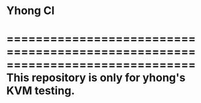 # Yhong CI
==============================================================================
This repository is only for yhong's KVM testing.
==============================================================================
